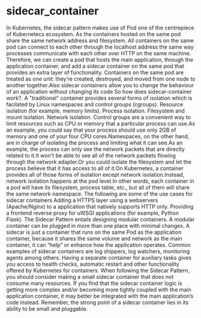 # sidecar_container
In Kubernetes, the sidecar pattern makes use of Pod one of the centrepiece of Kubernetecs ecosystem. As the containers hosted on the same pod share the same network address and filesystem. All containers on the same pod can connect to each other through the localhost address the same way processes communicate with each other over HTTP on the same machine. Therefore, we can create a pod that hosts the main application, through the application container, and add a sidecar container on the same pod that provides an extra layer of functionality. Containers on the same pod are treated as one unit: they’re created, destroyed, and moved from one node to another together.Also sidecar containers allow you to change the behaviour of an application without changing its code
So how does sidecar-container work?. A "traditional" container provides several forms of isolation which is facilated by Linux namespaces and control groups (cgroups).
Resource isolation (for example, memory limits).
Process isolation.
Filesystem and mount isolation.
Network isolation.
Control groups are a convenient way to limit resources such as CPU or memory that a particular process can use.As an example, you could say that your process should use only 2GB of memory and one of your four CPU cores.Namespaces, on the other hand, are in charge of isolating the process and limiting what it can see.As an example, the process can only see the network packets that are directly related to it.It won't be able to see all of the network packets flowing through the network adapter.Or you could isolate the filesystem and let the process believe that it has access to all of it.On Kubernetes, a container provides all of those forms of isolation except network isolation.Instead, network isolation happens at the pod level.In other words, each container in a pod will have its filesystem, process table, etc., but all of them will share the same network namespace.
The following are some of the use cases for sidecar containers
Adding a HTTPS layer using a webservers (Apache/Nginx) to a application that natively supports HTTP only. 
Providing a frontend reverse proxy for uWSGI applications (for example, Python Flask).
The Sidecar Pattern entails designing modular containers. A modular container can be plugged in more than one place with minimal changes.
A sidecar is just a container that runs on the same Pod as the application container, because it shares the same volume and network as the main container, it can “help” or enhance how the application operates.
Common examples of sidecar containers are log shippers, log watchers, monitoring agents among others.
Having a separate container for auxiliary tasks gives you access to health checks, automatic restart and other functionality offered by Kubernetes for containers.
When following the Sidecar Pattern, you should consider making a small sidecar container that does not consume many resources. If you find that the sidecar container logic is getting more complex and/or becoming more tightly coupled with the main application container, it may better be integrated with the main application’s code instead. Remember, the strong point of a sidecar container lies in its ability to be small and pluggable.
